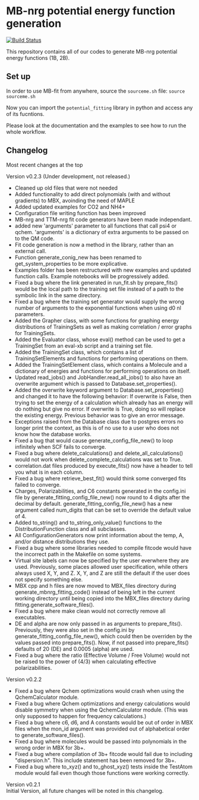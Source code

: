 # MB-nrg potential energy function generation

[![Build Status](https://travis-ci.org/paesanilab/potential_fitting.svg?branch=master)](https://travis-ci.org/paesanilab/potential_fitting)

This repository contains all of our codes to generate MB-nrg potential
energy functions (1B, 2B). 

## Set up
In order to use MB-fit from anywhere, source the `sourceme.sh` file:
`source sourceme.sh`

Now you can import the `potential_fitting` library in python and access any of its fucntions.

Please look at the documentation and the examples to see how to run the whole workflow.


## Changelog

Most recent changes at the top

Version v0.2.3 (Under development, not released.)
* Cleaned up old files that were not needed
* Added functionality to add direct polynomials (with and without gradients) to MBX, avoinding the need of MAPLE
* Added updated examples for CO2 and NH4+
* Configuration file writing function has been improved
* MB-nrg and TTM-nrg fit code generators have been made independant.
* added new 'arguments' parameter to all functions that call psi4 or qchem. 'arguments'
is a dictionary of extra arguments to be passed on to the QM code.
* Fit code generation is now a method in the library, rather than an external call.
* Function generate_conig_new has been renamed to get_system_properties to be more explicative.
* Examples folder has been restructured with new examples and updated function calls. 
Example notebooks will be progressively added.
* Fixed a bug where the link generated in run_fit.sh by prepare_fits() would be the local path to the
training set file instead of a path to the symbolic link in the same directory.
* Fixed a bug where the training set generator would supply the wrong number of arguments
to the exponential functions when using d0 nl parameters.
* Added the Grapher class, with some functions for graphing energy distributions of TrainingSets
as well as making correlation / error graphs for TrainingSets.
* Added the Evaluator class, whose eval() method can be used to get a TrainingSet from an eval-xb
script and a training set file.
* Added the TrainingSet class, which contains a list of TrainingSetElements and functions
for performing operations on them.
* Added the TrainingSetElement class, which contains a Molecule and a dictionary of energies
and functions for performing operations on itself.
* Updated read_jobs() and JobHandler.read_all_jobs() to also have an overwrite argument
which is passed to Database.set_properties().
* Added the overwrite keyword argument to Database.set_properties() and changed it to
have the following behavior: If overwrite is False, then trying to set the energy
of a calculation which already has an energy will do nothing but give no error. If
overwrite is True, doing so will replace the existing energy. Previous behavior was
to give an error message.
* Exceptions raised from the Database class due to postgres errors no longer print
the context, as this is of no use to a user who does not know how the database works.
* Fixed a bug that would cause generate_config_file_new() to loop infinitely when
SCF fails to converge.
* Fixed a bug where delete_calculations() and delete_all_calculations() would not
work when delete_complete_calculations was set to True.
* correlation.dat files produced by execute_fits() now have a header to tell
you what is in each column.
* Fixed a bug where retrieve_best_fit() would think some converged fits failed
to converge.
* Charges, Polarizabilities, and C6 constants generated in the config.ini file
by generate_fitting_config_file_new() now round to 4 digits after the decimal
by default. generate_fitting_config_file_new() has a new argument called num_digits
that can be set to override the default value of 4.
* Added to_string() and to_string_only_value() functions to the DistributionFunction
class and all subclasses.
* All ConfigurationGenerators now print information about the temp, A, and/or
distance distributions they use.
* Fixed a bug where some libraries needed to compile fitcode would have
the incorrect path in the Makefile on some systems.
* Virtual site labels can now be specified by the user everwhere they are used.
Previously, some places allowed user specification, while others always used
X, Y, and Z. X, Y, and Z are still the default if the user does not specify something
else.
* MBX cpp and h files are now moved to MBX_files directory during generate_mbnrg_fitting_code()
instead of being left in the current working directory until being copied into the MBX_files
directory during fitting.generate_software_files().
* Fixed a bug where make clean would not correctly remove all executables.
* DE and alpha are now only passed in as arguments to prepare_fits(). Previously,
they were also set in the config.ini by generate_fitting_config_file_new(), which
could then be overriden by the values passed into prepare_fits(). Now, if not
passed into prepare_fits() defaults of 20 (DE) and 0.0005 (alpha) are used.
* Fixed a bug where the ratio (Effective Volume / Free Volume) would not be
raised to the power of (4/3) when calculating effective polarizabilities.

Version v0.2.2
* Fixed a bug where Qchem optimizations would crash when using the
QchemCalculator module.
* Fixed a bug where Qchem optimizations and energy calculations would disable
symmetry when using the QchemCalculator module. (This was only supposed
to happen for frequency calculations.)
* Fixed a bug where c6, d6, and A constants would be out of order in
MBX files when the mon_id argument was provided out of alphabetical order
to generate_software_files().
* Fixed a bug where molecules would be passed into polynomials in the wrong
order in MBX for 3b+.
* Fixed a bug where compilation of 3b+ fitcode would fail due to including
"dispersion.h". This include statement has been removed for 3b+.
* Fixed a bug where to_xyz() and to_ghost_xyz() tests inside the TestAtom
module would fail even though those functions were working correctly.

Version v0.2.1
<br> Initial Version, all future changes will be noted in this changelog.
